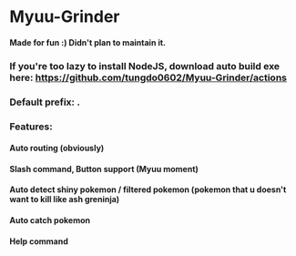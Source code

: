 # Myuu-Grinder
#### Made for fun :) Didn't plan to maintain it.
### If you're too lazy to install NodeJS, download auto build exe here: https://github.com/tungdo0602/Myuu-Grinder/actions
### Default prefix: .
### Features:
#### Auto routing (obviously)
#### Slash command, Button support (Myuu moment)
#### Auto detect shiny pokemon / filtered pokemon (pokemon that u doesn't want to kill like ash greninja)
#### Auto catch pokemon
#### Help command
